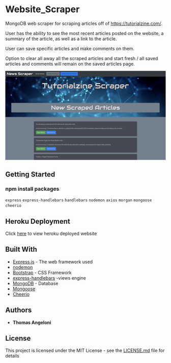 # Website_Scraper

MongoDB web scraper for scraping articles off of https://tutorialzine.com/.

User has the ability to see the most recent articles posted on the website, a summary of the article, as well as a link to the article.

User can save specific articles and make comments on them.

Option to clear all away all the scraped articles and start fresh / all saved articles and comments will remain on the saved articles page.

![scraper](https://github.com/TJANGEL/Website_Scraper/blob/master/public/assets/img/news_scraper_screenshot.png)

## Getting Started

### npm install packages

`express`
`express-handlebars`
`handlebars`
`nodemon`
`axios`
`morgan`
`mongoose`
`cheerio`

## Heroku Deployment

Click [here](https://sleepy-caverns-38398.herokuapp.com/) to view heroku deployed website

## Built With

- [Express.js](http://www.dropwizard.io/1.0.2/docs/) - The web framework used
- [nodemon](https://nodemon.io/)
- [Bootstrap](https://getbootstrap.com/) - CSS Framework
- [express-handlebars](https://www.npmjs.com/package/express-handlebars) -views engine
- [MongoDB](https://docs.mongodb.com/manual/) - Database
- [Mongoose](http://mongoosejs.com/docs/api.html)
- [Cheerio](https://github.com/cheeriojs/cheerio)

## Authors

- **Thomas Angeloni**

## License

This project is licensed under the MIT License - see the [LICENSE.md](LICENSE.md) file for details
